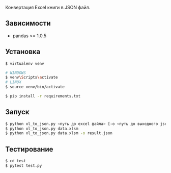 Конвертация Excel книги в JSON файл.

Зависимости
---
* pandas >= 1.0.5

Установка
---
```sh
$ virtualenv venv

# WINDOWS
$ venv\Scripts\activate
# LINUX
$ source venv/bin/activate

$ pip install -r requirements.txt 
```

Запуск
---
```sh
$ python xl_to_json.py <путь до excel файла> [-o <путь до выходного json файла>]
$ python xl_to_json.py data.xlsm
$ python xl_to_json.py data.xlsm -o result.json
```

Тестирование
---
```sh
$ cd test
$ pytest test.py
```
